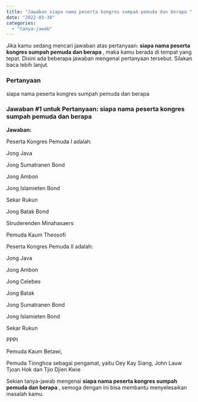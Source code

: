 ```yaml
---
title: "Jawaban siapa nama peserta kongres sumpah pemuda dan berapa ​"
date: "2022-03-30"
categories: 
  - "tanya-jawab"
---
```


Jika kamu sedang mencari jawaban atas pertanyaan: **siapa nama peserta kongres sumpah pemuda dan berapa ​**, maka kamu berada di tempat yang tepat. Disini ada beberapa jawaban mengenai pertanyaan tersebut. Silakan baca lebih lanjut.

### Pertanyaan

siapa nama peserta kongres sumpah pemuda dan berapa ​

### Jawaban #1 untuk Pertanyaan: siapa nama peserta kongres sumpah pemuda dan berapa ​

**Jawaban:**

Peserta Kongres Pemuda I adalah:

Jong Java

Jong Sumatranen Bond

Jong Ambon

Jong Islamieten Bond

Sekar Rukun

Jong Batak Bond

Struderenden Minahasaers

Pemuda Kaum Theosofi

Peserta Kongres Pemuda II adalah:

Jong Java

Jong Ambon

Jong Celebes

Jong Batak

Jong Sumatranen Bond

Jong Islamieten Bond

Sekar Rukun

PPPI

Pemuda Kaum Betawi,

Pemuda Tionghoa sebagai pengamat, yaitu Oey Kay Siang, John Lauw Tjoan Hok dan Tjio Djien Kwie

Sekian tanya-jawab mengenai **siapa nama peserta kongres sumpah pemuda dan berapa ​**, semoga dengan ini bisa membantu menyelesaikan masalah kamu.
